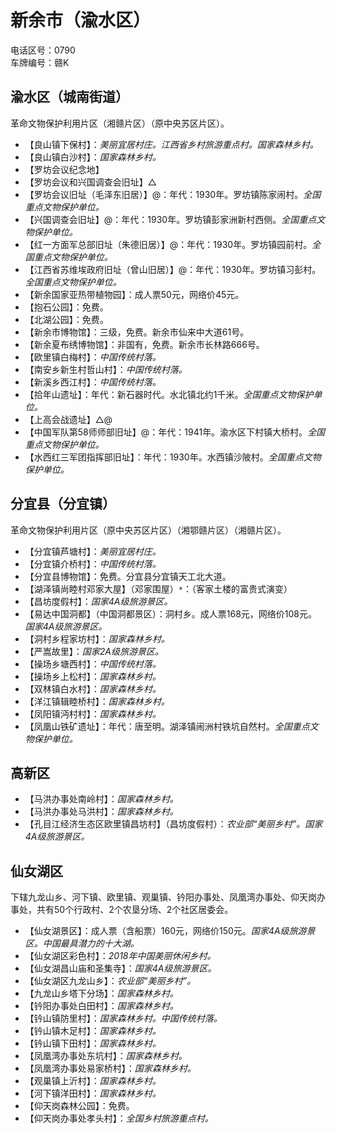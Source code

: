 # 新余市（渝水区）  
电话区号：0790  
车牌编号：赣K  

## 渝水区（城南街道）  
革命文物保护利用片区（湘赣片区）（原中央苏区片区）。  
* 【良山镇下保村】：*美丽宜居村庄。江西省乡村旅游重点村。国家森林乡村。*  
* 【良山镇白沙村】：*国家森林乡村。*  
* 【罗坊会议纪念地】  
* 【罗坊会议和兴国调查会旧址】△
* 【罗坊会议旧址（毛泽东旧居）】@：年代：1930年。罗坊镇陈家闹村。*全国重点文物保护单位。*  
* 【兴国调查会旧址】@：年代：1930年。罗坊镇彭家洲新村西侧。*全国重点文物保护单位。*  
* 【红一方面军总部旧址（朱德旧居）】@：年代：1930年。罗坊镇园前村。*全国重点文物保护单位。*  
* 【江西省苏维埃政府旧址（曾山旧居）】@：年代：1930年。罗坊镇习彭村。*全国重点文物保护单位。*  
* 【新余国家亚热带植物园】：成人票50元，网络价45元。  
* 【抱石公园】：免费。  
* 【北湖公园】：免费。  
* 【新余市博物馆】：三级，免费。新余市仙来中大道61号。  
* 【新余夏布绣博物馆】：非国有，免费。新余市长林路666号。  
* 【欧里镇白梅村】：*中国传统村落。*  
* 【南安乡新生村哲山村】：*中国传统村落。*  
* 【新溪乡西江村】：*中国传统村落。*  
* 【拾年山遗址】：年代：新石器时代。水北镇北约1千米。*全国重点文物保护单位。*  
* 【上高会战遗址】△@  
* 【中国军队第58师师部旧址】@：年代：1941年。渝水区下村镇大桥村。*全国重点文物保护单位。*  
* 【水西红三军团指挥部旧址】：年代：1930年。水西镇沙陂村。*全国重点文物保护单位。*  

## 分宜县（分宜镇）  
革命文物保护利用片区（原中央苏区片区）（湘鄂赣片区）（湘赣片区）。  
* 【分宜镇芦塘村】：*美丽宜居村庄。*  
* 【分宜镇介桥村】：*中国传统村落。*  
* 【分宜县博物馆】：免费。分宜县分宜镇天工北大道。  
* 【湖泽镇尚睦村邓家大屋】（邓家围屋）`*`：（客家土楼的富贵式演变）  
* 【昌坊度假村】：*国家4A级旅游景区。*  
* 【易达中国洞都】（中国洞都景区）：洞村乡。成人票168元，网络价108元。*国家4A级旅游景区。*  
* 【洞村乡程家坊村】：*国家森林乡村。*  
* 【严嵩故里】：*国家2A级旅游景区。*  
* 【操场乡塘西村】：*中国传统村落。*  
* 【操场乡上松村】：*国家森林乡村。*  
* 【双林镇白水村】：*国家森林乡村。*  
* 【洋江镇辑睦桥村】：*国家森林乡村。*  
* 【凤阳镇沔村村】：*国家森林乡村。*  
* 【凤凰山铁矿遗址】：年代：唐至明。湖泽镇闹洲村铁坑自然村。*全国重点文物保护单位。*  

## 高新区  
* 【马洪办事处南岭村】：*国家森林乡村。*  
* 【马洪办事处马洪村】：*国家森林乡村。*  
* 【孔目江经济生态区欧里镇昌坊村】（昌坊度假村）：*农业部“美丽乡村”。国家4A级旅游景区。*  

## 仙女湖区  
下辖九龙山乡、河下镇、欧里镇、观巢镇、钤阳办事处、凤凰湾办事处、仰天岗办事处，共有50个行政村、2个农垦分场、2个社区居委会。  
* 【仙女湖景区】：成人票（含船票）160元，网络价150元。*国家4A级旅游景区。中国最具潜力的十大湖。*  
* 【仙女湖区彩色村】：*2018年中国美丽休闲乡村。*  
* 【仙女湖昌山庙和圣集寺】：*国家4A级旅游景区。*  
* 【仙女湖区九龙山乡】：*农业部“美丽乡村”。*  
* 【九龙山乡塔下分场】：*国家森林乡村。*  
* 【钤阳办事处白田村】：*国家森林乡村。*  
* 【钤山镇防里村】：*国家森林乡村。中国传统村落。*  
* 【钤山镇木足村】：*国家森林乡村。*  
* 【钤山镇下田村】：*国家森林乡村。*  
* 【凤凰湾办事处东坑村】：*国家森林乡村。*  
* 【凤凰湾办事处易家桥村】：*国家森林乡村。*  
* 【观巢镇上沂村】：*国家森林乡村。*  
* 【河下镇洋田村】：*国家森林乡村。*  
* 【仰天岗森林公园】：免费。  
* 【仰天岗办事处孝头村】：*全国乡村旅游重点村。*